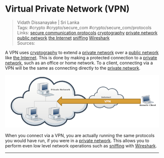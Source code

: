 # Virtual Private Network (VPN)

> Vidath Dissanayake | Sri Lanka  
> Tags: #crypto #crypto/secure_com #crypto/secure_com/protocols  
> Links: [secure communication protocols](secure%20communication%20protocols.md) [cryptography](../../cryptography.md) [private network](../../../../network/types%20of%20networks/private%20network.md) [public network](../../../../network/types%20of%20networks/public%20network.md) [the Internet](../../../../network/the%20Internet/the%20Internet.md) [sniffing](../../../hacking/attacks%20and%20vulnerabilities/network/sniffing%20and%20packet%20analysis/sniffing.md) [Wireshark](../../../../tools/hacking/network/packet%20sniffers/Wireshark.md)  
> Sources:  

A VPN uses [cryptography](../../cryptography.md) to extend a [private network](../../../../network/types%20of%20networks/private%20network.md) over a [public network](../../../../network/types%20of%20networks/public%20network.md) like [the Internet](../../../../network/the%20Internet/the%20Internet.md). This is done by making a protected connection to a [private network](../../../../network/types%20of%20networks/private%20network.md), such as an office or home network. To a client, connecting via a VPN will be the same as connecting directly to the [private network](../../../../network/types%20of%20networks/private%20network.md).

![VPN](assets/images/VPN.png)

When you connect via a VPN, you are actually running the same protocols you would have run, if you were in a [private network](../../../../network/types%20of%20networks/private%20network.md). This allows you to perform even low level network operations such as [sniffing](../../../hacking/attacks%20and%20vulnerabilities/network/sniffing%20and%20packet%20analysis/sniffing.md) with [Wireshark](../../../../tools/hacking/network/packet%20sniffers/Wireshark.md).

---